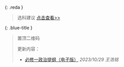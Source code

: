 <script>
var targetDate = new Date("Jun 7, 2026 00:00:00").getTime();
var x = setInterval(function() {
  var now = new Date().getTime();
  var distance = targetDate - now;
  var days = Math.floor(distance / (1000 * 60 * 60 * 24))+1;
  document.getElementById("countdown").innerHTML ="距离 2026 高考 " + days + " 天";
  if (distance < 0) {
    clearInterval(x);
    document.getElementById("countdown").innerHTML = "稳定心态，认真答卷。祝各位社员高考顺利！";
  }
}, 1000);
</script>
<blockquote class="note-title"><a id="countdown"></a></blockquote>

{: .reda }
> 选科建议 [点击查看>>](/study-together-docs/docs/notice/32765-选科建议公告.html)

{: .blue-title }
> 置顶二维码
>
> 更新内容：
> - [必修一政治提纲（电子版）](/study-together-docs/docs/topqr/政治提纲.html) _2023/10/29 王浩铭_

